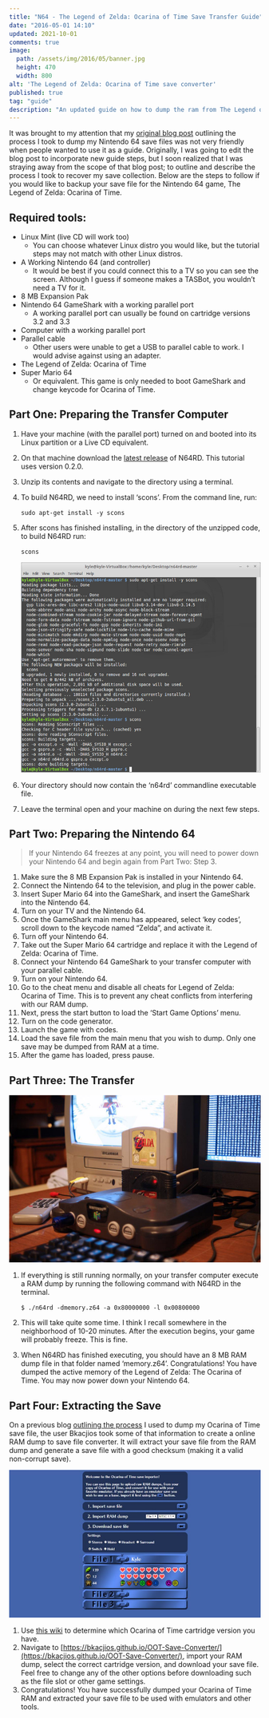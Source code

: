 ```yaml
---
title: "N64 - The Legend of Zelda: Ocarina of Time Save Transfer Guide"
date: "2016-05-01 14:10"
updated: 2021-10-01
comments: true
image:
  path: /assets/img/2016/05/banner.jpg
  height: 470
  width: 800
alt: 'The Legend of Zelda: Ocarina of Time save converter'
published: true
tag: "guide"
description: "An updated guide on how to dump the ram from The Legend of Zelda: Ocarina of Time on the Nintendo 64 and create an emulator friendly (.sra) save file."
---
```


It was brought to my attention that my [original blog post](/blog/2015/04/transferring-n64-saves/) outlining the process I took to dump my Nintendo 64 save files was not very friendly when people wanted to use it as a guide. Originally, I was going to edit the blog post to incorporate new guide steps, but I soon realized that I was straying away from the scope of that blog post; to outline and describe the process I took to recover my save collection. Below are the steps to follow if you would like to backup your save file for the Nintendo 64 game, The Legend of Zelda: Ocarina of Time.

## Required tools:

-  Linux Mint (live CD will work too)
   - You can choose whatever Linux distro you would like, but the tutorial steps may not match with other Linux distros.
- A Working Nintendo 64 (and controller)
   - It would be best if you could connect this to a TV so you can see the screen. Although I guess if someone makes a TASBot, you wouldn’t need a TV for it.
- 8 MB Expansion Pak
- Nintendo 64 GameShark with a working parallel port
   - A working parallel port can usually be found on cartridge versions 3.2 and 3.3
- Computer with a working parallel port
- Parallel cable
   - Other users were unable to get a USB to parallel cable to work. I would advise against using an adapter.
- The Legend of Zelda: Ocarina of Time
- Super Mario 64
   - Or equivalent. This game is only needed to boot GameShark and change keycode for Ocarina of Time.

## Part One: Preparing the Transfer Computer

1. Have your machine (with the parallel port) turned on and booted into its Linux partition or a Live CD equivalent.
2. On that machine download the [latest release](https://github.com/parasyte/n64rd/releases) of N64RD. This tutorial uses version 0.2.0.
3. Unzip its contents and navigate to the directory using a terminal.
4. To build N64RD, we need to install ‘scons’. From the command line, run:

    ```
    sudo apt-get install -y scons
    ```

5. After scons has finished installing, in the directory of the unzipped code, to build N64RD run:

    ```
    scons
    ```

    ![Terminal Output](/assets/img/2016/05/term.jpg)

6. Your directory should now contain the ‘n64rd’ commandline executable file.
7. Leave the terminal open and your machine on during the next few steps.

## Part Two: Preparing the Nintendo 64

>If your Nintendo 64 freezes at any point, you will need to power down your Nintendo 64 and begin again from Part Two: Step 3.

1. Make sure the 8 MB Expansion Pak is installed in your Nintendo 64.
2. Connect the Nintendo 64 to the television, and plug in the power cable.
3. Insert Super Mario 64 into the GameShark, and insert the GameShark into the Nintendo 64.
4. Turn on your TV and the Nintendo 64.
5. Once the GameShark main menu has appeared, select ‘key codes’, scroll down to the keycode named “Zelda”, and activate it.
6. Turn off your Nintendo 64.
7. Take out the Super Mario 64 cartridge and replace it with the Legend of Zelda: Ocarina of Time.
8. Connect your Nintendo 64 GameShark to your transfer computer with your parallel cable.
9. Turn on your Nintendo 64.
10. Go to the cheat menu and disable all cheats for Legend of Zelda: Ocarina of Time. This is to prevent any cheat conflicts from interfering with our RAM dump.
11. Next, press the start button to load the ‘Start Game Options’ menu.
12. Turn on the code generator.
13. Launch the game with codes.
14. Load the save file from the main menu that you wish to dump. Only one save may be dumped from RAM at a time.
15. After the game has loaded, press pause.

## Part Three: The Transfer

![N64 Transfer Setup](/assets/img/2016/05/setup.jpg)

1. If everything is still running normally, on your transfer computer execute a RAM dump by running the following command with N64RD in the terminal.

    ```
    $ ./n64rd -dmemory.z64 -a 0x80000000 -l 0x00800000
    ```

2. This will take quite some time. I think I recall somewhere in the neighborhood of 10-20 minutes. After the execution begins, your game will probably freeze. This is fine.
3. When N64RD has finished executing, you should have an 8 MB RAM dump file in that folder named ‘memory.z64’. Congratulations! You have dumped the active memory of the Legend of Zelda: The Ocarina of Time. You may now power down your Nintendo 64.

## Part Four: Extracting the Save

On a previous blog [outlining the process](/blog/2015/04/transferring-n64-saves/) I used to dump my Ocarina of Time save file, the user Bkacjios took some of that information to create a online RAM dump to save file converter. It will extract your save file from the RAM dump and generate a save file with a good checksum (making it a valid non-corrupt save).

![Ocarina of Time save converter](/assets/img/2016/05/banner.jpg)

1. Use [this wiki](https://zeldaspeedruns.wikia.com/wiki/Version_Differences) to determine which Ocarina of Time cartridge version you have.
2. Navigate to [https://bkacjios.github.io/OOT-Save-Converter/](https://bkacjios.github.io/OOT-Save-Converter/), import your RAM dump, select the correct cartridge version, and download your save file. Feel free to change any of the other options before downloading such as the file slot or other game settings.
3. Congratulations! You have successfully dumped your Ocarina of Time RAM and extracted your save file to be used with emulators and other tools.
